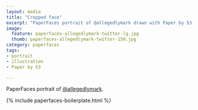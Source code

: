 ```yaml
---
layout: media
title: "Cropped face"
excerpt: "PaperFaces portrait of @allegedlymark drawn with Paper by 53 on an iPad."
image: 
  feature: paperfaces-allegedlymark-twitter-lg.jpg
  thumb: paperfaces-allegedlymark-twitter-150.jpg
category: paperfaces
tags: 
- portrait
- illustration
- Paper by 53

---
```


PaperFaces portrait of [@allegedlymark](http://twitter.com/allegedlymark).

{% include paperfaces-boilerplate.html %}
